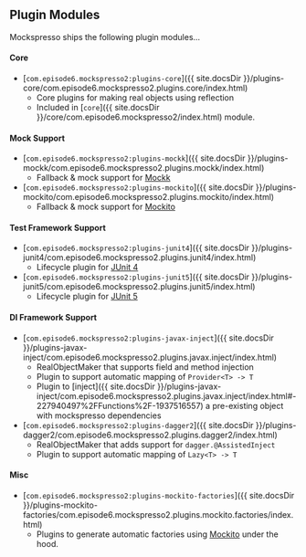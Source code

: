 ## Plugin Modules

Mockspresso ships the following plugin modules...

#### Core

 - [`com.episode6.mockspresso2:plugins-core`]({{ site.docsDir }}/plugins-core/com.episode6.mockspresso2.plugins.core/index.html)
    - Core plugins for making real objects using reflection
    - Included in [`core`]({{ site.docsDir }}/core/com.episode6.mockspresso2/index.html) module.


#### Mock Support

 - [`com.episode6.mockspresso2:plugins-mockk`]({{ site.docsDir }}/plugins-mockk/com.episode6.mockspresso2.plugins.mockk/index.html)
    - Fallback & mock support for [Mockk](https://mockk.io/)
 - [`com.episode6.mockspresso2:plugins-mockito`]({{ site.docsDir }}/plugins-mockito/com.episode6.mockspresso2.plugins.mockito/index.html)
    - Fallback & mock support for [Mockito](http://mockito.org/)


#### Test Framework Support

 - [`com.episode6.mockspresso2:plugins-junit4`]({{ site.docsDir }}/plugins-junit4/com.episode6.mockspresso2.plugins.junit4/index.html)
    - Lifecycle plugin for [JUnit 4](https://junit.org/junit4/)
 - [`com.episode6.mockspresso2:plugins-junit5`]({{ site.docsDir }}/plugins-junit5/com.episode6.mockspresso2.plugins.junit5/index.html)
    - Lifecycle plugin for [JUnit 5](https://junit.org/junit5/)


#### DI Framework Support

 - [`com.episode6.mockspresso2:plugins-javax-inject`]({{ site.docsDir }}/plugins-javax-inject/com.episode6.mockspresso2.plugins.javax.inject/index.html)
    - RealObjectMaker that supports field and method injection
    - Plugin to support automatic mapping of `Provider<T> -> T`
    - Plugin to [inject]({{ site.docsDir }}/plugins-javax-inject/com.episode6.mockspresso2.plugins.javax.inject/index.html#-227940497%2FFunctions%2F-1937516557) a pre-existing object with mockspresso dependencies
 - [`com.episode6.mockspresso2:plugins-dagger2`]({{ site.docsDir }}/plugins-dagger2/com.episode6.mockspresso2.plugins.dagger2/index.html)
    - RealObjectMaker that adds support for `dagger.@AssistedInject`
    - Plugin to support automatic mapping of `Lazy<T> -> T`


#### Misc

 - [`com.episode6.mockspresso2:plugins-mockito-factories`]({{ site.docsDir }}/plugins-mockito-factories/com.episode6.mockspresso2.plugins.mockito.factories/index.html)
    - Plugins to generate automatic factories using [Mockito](http://mockito.org/) under the hood.
